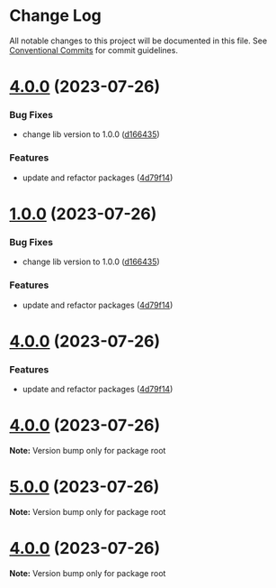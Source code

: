 # Change Log

All notable changes to this project will be documented in this file.
See [Conventional Commits](https://conventionalcommits.org) for commit guidelines.

# [4.0.0](https://github.com/bduaart/monorepo-js/compare/v5.0.0...v4.0.0) (2023-07-26)


### Bug Fixes

* change lib version to 1.0.0 ([d166435](https://github.com/bduaart/monorepo-js/commit/d1664353101f70755b420126e16339500120cb66))


### Features

* update and refactor packages ([4d79f14](https://github.com/bduaart/monorepo-js/commit/4d79f1493e0610a609833ad1f69fc215adca7fa1))





# [1.0.0](https://github.com/bduaart/monorepo-js/compare/v5.0.0...v1.0.0) (2023-07-26)


### Bug Fixes

* change lib version to 1.0.0 ([d166435](https://github.com/bduaart/monorepo-js/commit/d1664353101f70755b420126e16339500120cb66))


### Features

* update and refactor packages ([4d79f14](https://github.com/bduaart/monorepo-js/commit/4d79f1493e0610a609833ad1f69fc215adca7fa1))





# [4.0.0](https://github.com/bduaart/monorepo-js/compare/v2.0.1...v4.0.0) (2023-07-26)


### Features

* update and refactor packages ([4d79f14](https://github.com/bduaart/monorepo-js/commit/4d79f1493e0610a609833ad1f69fc215adca7fa1))





# [4.0.0](https://github.com/bduaart/monorepo-js/compare/v2.0.1...v4.0.0) (2023-07-26)

**Note:** Version bump only for package root





# [5.0.0](https://github.com/bduaart/monorepo-js/compare/v2.0.0...v5.0.0) (2023-07-26)

**Note:** Version bump only for package root





# [4.0.0](https://github.com/bduaart/monorepo-js/compare/v2.0.0...v4.0.0) (2023-07-26)

**Note:** Version bump only for package root
